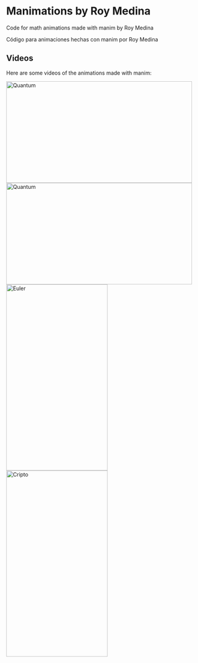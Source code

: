 # Manimations by Roy Medina

Code for math animations made with manim by Roy Medina

Código para animaciones hechas con manim por Roy Medina

## Videos

Here are some videos of the animations made with manim:

<img src="./rendered/GIFS/Potential.gif" alt="Quantum" width="495" height="270">

<img src="./rendered/GIFS/SIR_neural_Net.gif" alt="Quantum" width="495" height="270">

<img src="./rendered/GIFS/Euler.gif" alt="Euler" width="270" height="495">

<img src="./rendered/GIFS/cripto.gif" alt="Cripto" width="270" height="495">


